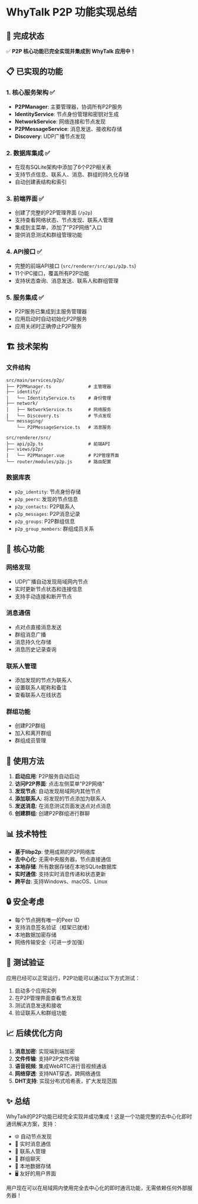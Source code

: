 # WhyTalk P2P 功能实现总结

## 🎉 完成状态

✅ **P2P 核心功能已完全实现并集成到 WhyTalk 应用中！**

## 📋 已实现的功能

### 1. 核心服务架构 ✅

- **P2PManager**: 主要管理器，协调所有P2P服务
- **IdentityService**: 节点身份管理和密钥对生成
- **NetworkService**: 网络连接和节点发现
- **P2PMessageService**: 消息发送、接收和存储
- **Discovery**: UDP广播节点发现

### 2. 数据库集成 ✅

- 在现有SQLite架构中添加了6个P2P相关表
- 支持节点信息、联系人、消息、群组的持久化存储
- 自动创建表结构和索引

### 3. 前端界面 ✅

- 创建了完整的P2P管理界面 (`/p2p`)
- 支持查看网络状态、节点发现、联系人管理
- 集成到主菜单，添加了"P2P网络"入口
- 提供消息测试和群组管理功能

### 4. API接口 ✅

- 完整的前端API接口 (`src/renderer/src/api/p2p.ts`)
- 11个IPC接口，覆盖所有P2P功能
- 支持状态查询、消息发送、联系人和群组管理

### 5. 服务集成 ✅

- P2P服务已集成到主服务管理器
- 应用启动时自动初始化P2P服务
- 应用关闭时正确停止P2P服务

## 🏗️ 技术架构

### 文件结构

```
src/main/services/p2p/
├── P2PManager.ts              # 主管理器
├── identity/
│   └── IdentityService.ts     # 身份管理
├── network/
│   ├── NetworkService.ts      # 网络服务
│   └── Discovery.ts           # 节点发现
└── messaging/
    └── P2PMessageService.ts   # 消息服务

src/renderer/src/
├── api/p2p.ts                 # 前端API
├── views/p2p/
│   └── P2PManager.vue         # P2P管理界面
└── router/modules/p2p.js      # 路由配置
```

### 数据库表

- `p2p_identity`: 节点身份存储
- `p2p_peers`: 发现的节点信息
- `p2p_contacts`: P2P联系人
- `p2p_messages`: P2P消息记录
- `p2p_groups`: P2P群组信息
- `p2p_group_members`: 群组成员关系

## 🚀 核心功能

### 网络发现

- UDP广播自动发现局域网内节点
- 实时更新节点状态和连接信息
- 支持手动连接和断开节点

### 消息通信

- 点对点直接消息发送
- 群组消息广播
- 消息持久化存储
- 消息历史记录查询

### 联系人管理

- 添加发现的节点为联系人
- 设置联系人昵称和备注
- 查看联系人在线状态

### 群组功能

- 创建P2P群组
- 加入和离开群组
- 群组成员管理

## 🔧 使用方法

1. **启动应用**: P2P服务自动启动
2. **访问P2P界面**: 点击左侧菜单"P2P网络"
3. **发现节点**: 自动发现局域网内其他节点
4. **添加联系人**: 将发现的节点添加为联系人
5. **发送消息**: 在消息测试页面发送点对点消息
6. **创建群组**: 创建P2P群组进行群聊

## 📊 技术特性

- **基于libp2p**: 使用成熟的P2P网络库
- **去中心化**: 无需中央服务器，节点直接通信
- **本地存储**: 所有数据存储在本地SQLite数据库
- **实时通信**: 支持实时消息传递和状态更新
- **跨平台**: 支持Windows、macOS、Linux

## 🔒 安全考虑

- 每个节点拥有唯一的Peer ID
- 支持消息签名验证（框架已就绪）
- 本地数据加密存储
- 网络传输安全（可进一步加强）

## 🎯 测试验证

应用已经可以正常运行，P2P功能可以通过以下方式测试：

1. 启动多个应用实例
2. 在P2P管理界面查看节点发现
3. 测试消息发送和接收
4. 验证联系人和群组功能

## 📈 后续优化方向

1. **消息加密**: 实现端到端加密
2. **文件传输**: 支持P2P文件传输
3. **语音视频**: 集成WebRTC进行音视频通话
4. **网络穿透**: 支持NAT穿透，跨网络通信
5. **DHT支持**: 实现分布式哈希表，扩大发现范围

## ✨ 总结

WhyTalk的P2P功能已经完全实现并成功集成！这是一个功能完整的去中心化即时通讯解决方案，支持：

- 🌐 自动节点发现
- 💬 实时消息通信
- 👥 联系人管理
- 🏢 群组聊天
- 💾 本地数据存储
- 🖥️ 友好的用户界面

用户现在可以在局域网内使用完全去中心化的即时通讯功能，无需依赖任何外部服务器！

